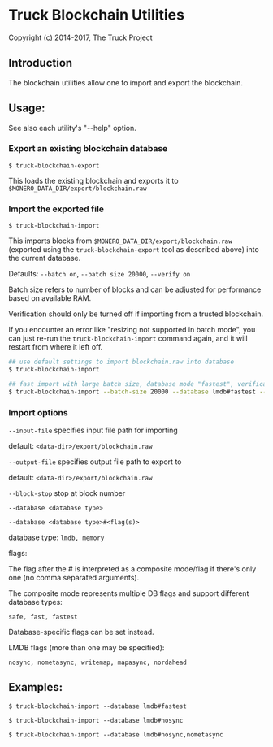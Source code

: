 # Truck Blockchain Utilities

Copyright (c) 2014-2017, The Truck Project

## Introduction

The blockchain utilities allow one to import and export the blockchain.

## Usage:

See also each utility's "--help" option.

### Export an existing blockchain database

`$ truck-blockchain-export`

This loads the existing blockchain and exports it to `$MONERO_DATA_DIR/export/blockchain.raw`

### Import the exported file

`$ truck-blockchain-import`

This imports blocks from `$MONERO_DATA_DIR/export/blockchain.raw` (exported using the
`truck-blockchain-export` tool as described above) into the current database.

Defaults: `--batch on`, `--batch size 20000`, `--verify on`

Batch size refers to number of blocks and can be adjusted for performance based on available RAM.

Verification should only be turned off if importing from a trusted blockchain.

If you encounter an error like "resizing not supported in batch mode", you can just re-run
the `truck-blockchain-import` command again, and it will restart from where it left off.

```bash
## use default settings to import blockchain.raw into database
$ truck-blockchain-import

## fast import with large batch size, database mode "fastest", verification off
$ truck-blockchain-import --batch-size 20000 --database lmdb#fastest --verify off

```

### Import options

`--input-file`
specifies input file path for importing

default: `<data-dir>/export/blockchain.raw`

`--output-file`
specifies output file path to export to

default: `<data-dir>/export/blockchain.raw`

`--block-stop`
stop at block number

`--database <database type>`

`--database <database type>#<flag(s)>`

database type: `lmdb, memory`

flags:

The flag after the # is interpreted as a composite mode/flag if there's only
one (no comma separated arguments).

The composite mode represents multiple DB flags and support different database types:

`safe, fast, fastest`

Database-specific flags can be set instead.

LMDB flags (more than one may be specified):

`nosync, nometasync, writemap, mapasync, nordahead`

## Examples:

```
$ truck-blockchain-import --database lmdb#fastest

$ truck-blockchain-import --database lmdb#nosync

$ truck-blockchain-import --database lmdb#nosync,nometasync
```
